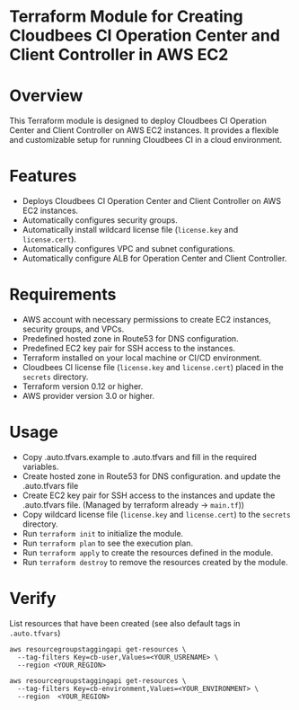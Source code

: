# Terraform Module for Creating Cloudbees CI Operation Center and Client Controller in AWS EC2
# Overview
This Terraform module is designed to deploy Cloudbees CI Operation Center and Client Controller on AWS EC2 instances. It provides a flexible and customizable setup for running Cloudbees CI in a cloud environment.
# Features
- Deploys Cloudbees CI Operation Center and Client Controller on AWS EC2 instances.
- Automatically configures security groups.
- Automatically install wildcard license file (`license.key` and `license.cert`).
- Automatically configures VPC and subnet configurations.
- Automatically configure ALB for Operation Center and Client Controller.

# Requirements
- AWS account with necessary permissions to create EC2 instances, security groups, and VPCs.
- Predefined hosted zone in Route53 for DNS configuration.
- Predefined EC2 key pair for SSH access to the instances.
- Terraform installed on your local machine or CI/CD environment.
- Cloudbees CI license file (`license.key` and `license.cert`) placed in the `secrets` directory.
- Terraform version 0.12 or higher.
- AWS provider version 3.0 or higher.

# Usage
- Copy .auto.tfvars.example to .auto.tfvars and fill in the required variables.
- Create hosted zone in Route53 for DNS configuration. and update the .auto.tfvars file
- Create EC2 key pair for SSH access to the instances and update the .auto.tfvars file. (Managed by terraform already -> `main.tf`))
- Copy wildcard license file (`license.key` and `license.cert`) to the `secrets` directory.
- Run `terraform init` to initialize the module.
- Run `terraform plan` to see the execution plan.
- Run `terraform apply` to create the resources defined in the module.
- Run `terraform destroy` to remove the resources created by the module.

# Verify
List resources that have been created (see also default tags in `.auto.tfvars`)

```
aws resourcegroupstaggingapi get-resources \
  --tag-filters Key=cb-user,Values=<YOUR_USRENAME> \
  --region <YOUR_REGION>
```

```
aws resourcegroupstaggingapi get-resources \
  --tag-filters Key=cb-environment,Values=<YOUR_ENVIRONMENT> \
  --region  <YOUR_REGION>
```
